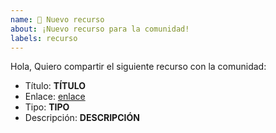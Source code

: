 ```yaml
---
name: 🚀 Nuevo recurso
about: ¡Nuevo recurso para la comunidad!
labels: recurso
---
```


<!-- ⚠️ Si no respetas este template este issue será cerrado. -->

<!-- ⚠️ Asegurate de los siguientes puntos:
  1. El recurso que estás compartiendo, no ha sido públicado ya.
  2. El tipo de recurso se va a añadir en el tipo correcto.
-->

<!-- Para rellenar este template, reemplaza los campos __TÍTULO__, __LINK__ y __DESCRIPCIÓN__ con tu contenido. Cada recurso consta de un título, enlace y breve descripción sobre lo que se puede encontrar en el enlace.
Además reemplaza __TIPO__ con el apartado que consideras debería estar tu recurso.
Elige entre: Cursos, Libros, Papers, Artículo/Blog, Proyectos/Tensorflow o Videos.
-->

Hola,
Quiero compartir el siguiente recurso con la comunidad:

- Título: __TÍTULO__
- Enlace: [enlace](__LINK__)
- Tipo: __TIPO__
- Descripción: __DESCRIPCIÓN__